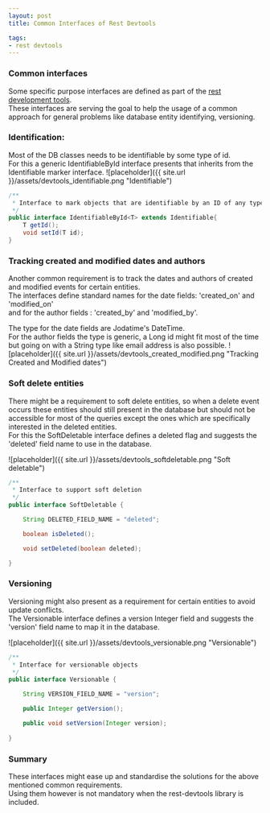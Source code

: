 ```yaml
---
layout: post
title: Common Interfaces of Rest Devtools

tags:
- rest devtools
---
```


### Common interfaces
Some specific purpose interfaces are defined as part of the <a href="http://www.talangsoft.org/2015/02/16/rest-devtools-introduction/" target="_blank">rest development tools</a>. <br/>
These interfaces are serving the goal to help the usage of a common approach for general problems like database entity identifying, versioning.

### Identification:
Most of the DB classes needs to be identifiable by some type of id. <br/>
For this a generic IdentifiableById interface presents that inherits from the Identifiable marker interface.
![placeholder]({{ site.url }}/assets/devtools_identifiable.png "Identifiable")

```java
/**
 * Interface to mark objects that are identifiable by an ID of any type.
 */
public interface IdentifiableById<T> extends Identifiable{
    T getId();
    void setId(T id);
}
```

### Tracking created and modified dates and authors
Another common requirement is to track the dates and authors of created and modified events for certain entities.<br/>
The interfaces define standard names for the date fields: 'created&#95;on' and 'modified&#95;on'<br/>
and for the author fields : 'created&#95;by' and 'modified&#95;by'.

The type for the date fields are Jodatime's DateTime.<br/>
For the author fields the type is generic, a Long id might fit most of the time but going on with a String type like email address is also possible.
![placeholder]({{ site.url }}/assets/devtools_created_modified.png "Tracking Created and Modified dates")

### Soft delete entities
There might be a requirement to soft delete entities, so when a delete event occurs
these entities should still present in the database but should not be accessible for most of the queries except the ones which
are specifically interested in the deleted entities.<br/>
For this the SoftDeletable interface defines a deleted flag and suggests the 'deleted' field name to use in the database.

![placeholder]({{ site.url }}/assets/devtools_softdeletable.png "Soft deletable")

```java
/**
 * Interface to support soft deletion
 */
public interface SoftDeletable {

    String DELETED_FIELD_NAME = "deleted";

    boolean isDeleted();

    void setDeleted(boolean deleted);

}
```

### Versioning
Versioning might also present as a requirement for certain entities to avoid update conflicts. <br/>
The Versionable interface defines a version Integer field and suggests the 'version' field name to map it in the database.

![placeholder]({{ site.url }}/assets/devtools_versionable.png "Versionable")

```java
/**
 * Interface for versionable objects
 */
public interface Versionable {

    String VERSION_FIELD_NAME = "version";

    public Integer getVersion();

    public void setVersion(Integer version);
    
}
```

### Summary
These interfaces might ease up and standardise the solutions for the above mentioned common requirements. <br/>
Using them however is not mandatory when the rest-devtools library is included.
